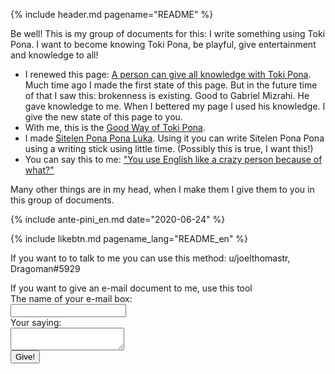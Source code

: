 {% include header.md pagename="README" %}

Be well! This is my group of documents for this: I write something using Toki Pona. I want to become knowing Toki Pona, be playful, give entertainment and knowledge to all!

- I renewed this page: [A person can give all knowledge with Toki Pona](https://joelthomastr.github.io/tokipona/pana-sona-ale_si). Much time ago I made the first state of this page. But in the future time of that I saw this: brokenness is existing. Good to Gabriel Mizrahi. He gave knowledge to me. When I bettered my page I used his knowledge. I give the new state of this page to you.
- With me, this is the [Good Way of Toki Pona](https://joelthomastr.github.io/tokipona/nasin-pona-pi-toki-pona_en).
- I made [Sitelen Pona Pona Luka](https://joelthomastr.github.io/tokipona/sitelen-pona-pona-luka_en). Using it you can write Sitelen Pona Pona using a writing stick using little time. (Possibly this is true, I want this!)
- You can say this to me: ["You use English like a crazy person because of what?"](https://joelthomastr.github.io/tokipona/kepeken-pi-toki-inli_en)

Many other things are in my head, when I make them I give them to you in this group of documents.

{% include ante-pini_en.md date="2020-06-24" %}

{% include likebtn.md pagename_lang="README_en" %}

If you want to to talk to me you can use this method:
u/joelthomastr, Dragoman#5929

<label>
    If you want to give an e-mail document to me, use this tool<br>The name of your e-mail box:<br>
    <input type="text" name="_replyto">
  </label><br>
  <label>
    Your saying:<br>
    <textarea name="message"></textarea>
  </label>
<br>
  <button type="submit">Give!</button>
